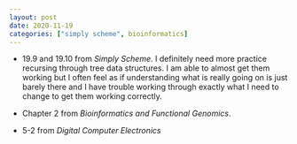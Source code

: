 ```yaml
---
layout: post
date: 2020-11-19
categories: ["simply scheme", bioinformatics]
---
```


- 19.9 and 19.10 from *Simply Scheme*. I definitely need more practice
  recursing through tree data structures. I am able to almost get them
  working but I often feel as if understanding what is really going on
  is just barely there and I have trouble working through exactly what I
  need to change to get them working correctly.

- Chapter 2 from *Bioinformatics and Functional Genomics*.

- 5-2 from *Digital Computer Electronics*